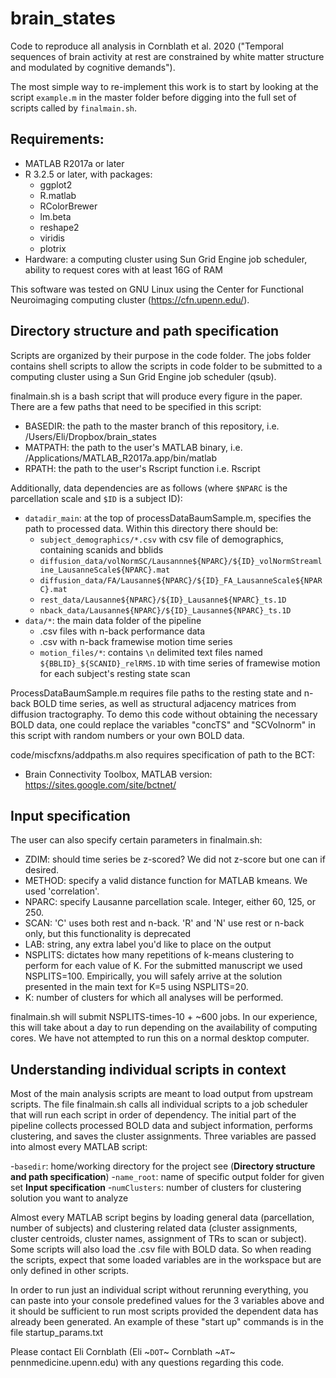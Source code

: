# brain_states
Code to reproduce all analysis in Cornblath et al. 2020 ("Temporal sequences of brain activity at rest are constrained by white matter structure and modulated by cognitive demands").

The most simple way to re-implement this work is to start by looking at the script `example.m` in the master folder before digging into the full set of scripts called by `finalmain.sh`.

## Requirements:
  - MATLAB R2017a or later
  - R 3.2.5 or later, with packages:
    - ggplot2
    - R.matlab
    - RColorBrewer
    - lm.beta
    - reshape2
    - viridis
    - plotrix
  - Hardware: a computing cluster using Sun Grid Engine job scheduler, ability to request cores with at least 16G of RAM
  
This software was tested on GNU Linux using the Center for Functional Neuroimaging computing cluster (https://cfn.upenn.edu/).

## Directory structure and path specification

Scripts are organized by their purpose in the code folder. The jobs folder contains shell scripts to allow the scripts in code folder to be submitted to a computing cluster using a Sun Grid Engine job scheduler (qsub). 

finalmain.sh is a bash script that will produce every figure in the paper. There are a few paths that need to be specified in this script:
  - BASEDIR: the path to the master branch of this repository, i.e. /Users/Eli/Dropbox/brain_states
  - MATPATH: the path to the user's MATLAB binary, i.e. /Applications/MATLAB_R2017a.app/bin/matlab
  - RPATH: the path to the user's Rscript function i.e. Rscript

Additionally, data dependencies are as follows (where `$NPARC` is the parcellation scale and `$ID` is a subject ID):
  - `datadir_main`: at the top of processDataBaumSample.m, specifies the path to processed data. Within this directory there should be:
      - `subject_demographics/*.csv` with csv file of demographics, containing scanids and bblids
      - `diffusion_data/volNormSC/Lausannne${NPARC}/${ID}_volNormStreamline_LausanneScale${NPARC}.mat`
      - `diffusion_data/FA/Lausanne${NPARC}/${ID}_FA_LausanneScale${NPARC}.mat`
      - `rest_data/Lausanne${NPARC}/${ID}_Lausanne${NPARC}_ts.1D`
      - `nback_data/Lausanne${NPARC}/${ID}_Lausanne${NPARC}_ts.1D`
  - `data/*`: the main data folder of the pipeline
      - .csv files with n-back performance data
      - .csv with n-back framewise motion time series
      - `motion_files/*`: contains `\n` delimited text files named `${BBLID}_${SCANID}_relRMS.1D` with time series of framewise motion for each subject's resting state scan
  
ProcessDataBaumSample.m requires file paths to the resting state and n-back BOLD time series, as well as structural adjacency matrices from diffusion tractography. To demo this code without obtaining the necessary BOLD data, one could replace the variables "concTS" and "SCVolnorm" in this script with random numbers or your own BOLD data.

code/miscfxns/addpaths.m also requires specification of path to the BCT:
  - Brain Connectivity Toolbox, MATLAB version: https://sites.google.com/site/bctnet/

## Input specification

The user can also specify certain parameters in finalmain.sh:

  - ZDIM: should time series be z-scored? We did not z-score but one can if desired.
  - METHOD: specify a valid distance function for MATLAB kmeans. We used 'correlation'.
  - NPARC: specify Lausanne parcellation scale. Integer, either 60, 125, or 250.
  - SCAN: 'C' uses both rest and n-back. 'R' and 'N' use rest or n-back only, but this functionality is deprecated
  - LAB: string, any extra label you'd like to place on the output
  - NSPLITS: dictates how many repetitions of k-means clustering to perform for each value of K. For the submitted manuscript we used NSPLITS=100. Empirically, you will safely arrive at the solution presented in the main text for K=5 using NSPLITS=20.
  - K: number of clusters for which all analyses will be performed.
 
finalmain.sh will submit NSPLITS-times-10 + ~600 jobs. In our experience, this will take about a day to run depending on the availability of computing cores. We have not attempted to run this on a normal desktop computer.

## Understanding individual scripts in context

Most of the main analysis scripts are meant to load output from upstream scripts. The file finalmain.sh calls all individual scripts to a job scheduler that will run each script in order of dependency. The initial part of the pipeline collects processed BOLD data and subject information, performs clustering, and saves the cluster assignments. Three variables are passed into almost every MATLAB script:

  -`basedir`: home/working directory for the project see (**Directory structure and path specification**)
  -`name_root`: name of specific output folder for given set **Input specification**
  -`numClusters`: number of clusters for clustering solution you want to analyze

Almost every MATLAB script begins by loading general data (parcellation, number of subjects) and clustering related data (cluster assignments, cluster centroids, cluster names, assignment of TRs to scan or subject). Some scripts will also load the .csv file with BOLD data. So when reading the scripts, expect that some loaded variables are in the workspace but are only defined in other scripts.

In order to run just an individual script without rerunning everything, you can paste into your console predefined values for the 3 variables above and it should be sufficient to run most scripts provided the dependent data has already been generated. An example of these "start up" commands is in the file startup_params.txt

Please contact Eli Cornblath (Eli ~`DOT`~ Cornblath ~`AT`~ pennmedicine.upenn.edu) with any questions regarding this code.
